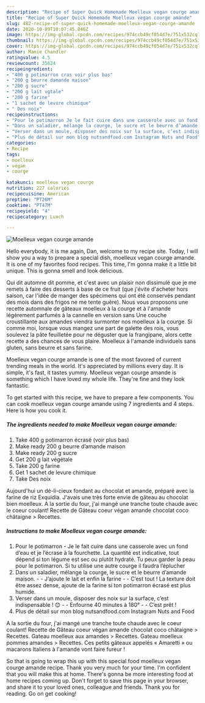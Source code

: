 ```yaml
---
description: "Recipe of Super Quick Homemade Moelleux vegan courge amande"
title: "Recipe of Super Quick Homemade Moelleux vegan courge amande"
slug: 482-recipe-of-super-quick-homemade-moelleux-vegan-courge-amande
date: 2020-10-09T10:07:45.846Z
image: https://img-global.cpcdn.com/recipes/974ccb49cf054d7e/751x532cq70/moelleux-vegan-courge-amande-photo-principale-de-la-recette.jpg
thumbnail: https://img-global.cpcdn.com/recipes/974ccb49cf054d7e/751x532cq70/moelleux-vegan-courge-amande-photo-principale-de-la-recette.jpg
cover: https://img-global.cpcdn.com/recipes/974ccb49cf054d7e/751x532cq70/moelleux-vegan-courge-amande-photo-principale-de-la-recette.jpg
author: Mamie Chandler
ratingvalue: 4.5
reviewcount: 35624
recipeingredient:
- "400 g potimarron cras voir plus bas"
- "200 g beurre damande maison"
- "200 g sucre"
- "200 g lait vgtale"
- "200 g farine"
- "1 sachet de levure chimique"
- " Des noix"
recipeinstructions:
- "Pour le potimarron Je le fait cuire dans une casserole avec un fond d’eau et je l’écrase à la fourchette. La quantité est indicative, tout dépend si ton légume est sec ou plutôt hydraté. Tu peux garder la peau pour le potimarron. Si tu utilise une autre courge il faudra l’éplucher"
- "Dans un saladier, mélange la courge, le sucre et le beurre d’amande maison.  J’ajoute le lait et enfin la farine  C’est tout ! La texture doit être assez dense, ajoute de la farine si ton potimarron écrasé est plus humide."
- "Verser dans un moule, disposer des noix sur la surface, c’est indispensable ! 😊  Enfourne 40 minutes à 180°  C’est prêt !"
- "Plus de détail sur mon blog nutsandfood.com Instagram Nuts and Food"
categories:
- Recipe
tags:
- moelleux
- vegan
- courge

katakunci: moelleux vegan courge 
nutrition: 227 calories
recipecuisine: American
preptime: "PT26M"
cooktime: "PT47M"
recipeyield: "4"
recipecategory: Lunch

---
```



![Moelleux vegan courge amande](https://img-global.cpcdn.com/recipes/974ccb49cf054d7e/751x532cq70/moelleux-vegan-courge-amande-photo-principale-de-la-recette.jpg)

Hello everybody, it is me again, Dan, welcome to my recipe site. Today, I will show you a way to prepare a special dish, moelleux vegan courge amande. It is one of my favorites food recipes. This time, I'm gonna make it a little bit unique. This is gonna smell and look delicious.

Qui dit automne dit pomme, et c&#39;est avec un plaisir non dissimulé que je me remets à faire des desserts à base de ce fruit (que j&#39;évite d&#39;acheter hors saison, car l&#39;idée de manger des spécimens qui ont été conservés pendant des mois dans des frigos ne me tente guère). Nous vous proposons une recette automnale de gâteaux moelleux à la courge et à l&#39;amande légèrement parfumés à la cannelle en version sans Une couche croustillante aux amandes viendra surmonter nos moelleux à la courge. Si comme moi, lorsque vous mangez une part de galette des rois, vous soulevez la pâte feuilletée pour ne déguster que la frangipane, alors cette recette a des chances de vous plaire. Moelleux à l&#39;amande individuels sans gluten, sans beurre et sans farine.

Moelleux vegan courge amande is one of the most favored of current trending meals in the world. It's appreciated by millions every day. It is simple, it's fast, it tastes yummy. Moelleux vegan courge amande is something which I have loved my whole life. They're fine and they look fantastic.


To get started with this recipe, we have to prepare a few components. You can cook moelleux vegan courge amande using 7 ingredients and 4 steps. Here is how you cook it.

<!--inarticleads1-->

##### The ingredients needed to make Moelleux vegan courge amande:

1. Take 400 g potimarron écrasé (voir plus bas)
1. Make ready 200 g beurre d’amande maison
1. Make ready 200 g sucre
1. Get 200 g lait végétale
1. Take 200 g farine
1. Get 1 sachet de levure chimique
1. Take  Des noix


Aujourd&#39;hui un dé-li-cieux fondant au chocolat et amande, préparé avec la farine de riz Exquidia. J&#39;avais une très forte envie de gâteau au chocolat bien moelleux. A la sortie du four, j&#39;ai mangé une tranche toute chaude avec le coeur coulant! Recette de Gâteau coeur végan amande chocolat coco châtaigne &gt; Recettes. 

<!--inarticleads2-->

##### Instructions to make Moelleux vegan courge amande:

1. Pour le potimarron - Je le fait cuire dans une casserole avec un fond d’eau et je l’écrase à la fourchette. La quantité est indicative, tout dépend si ton légume est sec ou plutôt hydraté. Tu peux garder la peau pour le potimarron. Si tu utilise une autre courge il faudra l’éplucher
1. Dans un saladier, mélange la courge, le sucre et le beurre d’amande maison. -  - J’ajoute le lait et enfin la farine -  - C’est tout ! La texture doit être assez dense, ajoute de la farine si ton potimarron écrasé est plus humide.
1. Verser dans un moule, disposer des noix sur la surface, c’est indispensable ! 😊 -  - Enfourne 40 minutes à 180° -  - C’est prêt !
1. Plus de détail sur mon blog nutsandfood.com Instagram Nuts and Food


A la sortie du four, j&#39;ai mangé une tranche toute chaude avec le coeur coulant! Recette de Gâteau coeur végan amande chocolat coco châtaigne &gt; Recettes. Gateau moelleux aux amandes &gt; Recettes. Gateau moelleux pommes amandes &gt; Recettes. Ces petits gâteaux appelés « Amaretti » ou macarons Italiens à l&#39;amande vont faire fureur ! 

So that is going to wrap this up with this special food moelleux vegan courge amande recipe. Thank you very much for your time. I'm confident that you will make this at home. There's gonna be more interesting food at home recipes coming up. Don't forget to save this page in your browser, and share it to your loved ones, colleague and friends. Thank you for reading. Go on get cooking!
